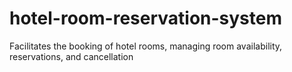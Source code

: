 # hotel-room-reservation-system
Facilitates the booking of hotel rooms, managing room availability, reservations, and cancellation
